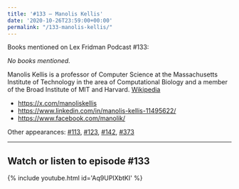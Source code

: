 ```yaml
---
title: '#133 – Manolis Kellis'
date: '2020-10-26T23:59:00+00:00'
permalink: "/133-manolis-kellis/"
---
```


Books mentioned on Lex Fridman Podcast #133:

*No books mentioned.*

<!--more-->

Manolis Kellis is a professor of Computer Science at the Massachusetts Institute of Technology in the area of Computational Biology and a member of the Broad Institute of MIT and Harvard. <a href="https://en.wikipedia.org/wiki/Manolis_Kellis" target="_blank">Wikipedia</a>

- <a href="https://x.com/manoliskellis" target="_blank">https://x.com/manoliskellis</a>
- <a href="https://www.linkedin.com/in/manolis-kellis-11495622/" target="_blank">https://www.linkedin.com/in/manolis-kellis-11495622/</a>
- <a href="https://www.facebook.com/manolik/" target="_blank">https://www.facebook.com/manolik/</a>

Other appearances: [\#113](/113-manolis-kellis/), [\#123](/123-manolis-kellis/), [\#142](/142-manolis-kellis/), [\#373](/373-manolis-kellis/)

- - - - - -

## Watch or listen to episode #133

{% include youtube.html id='Aq9UPIXbtKI' %}
